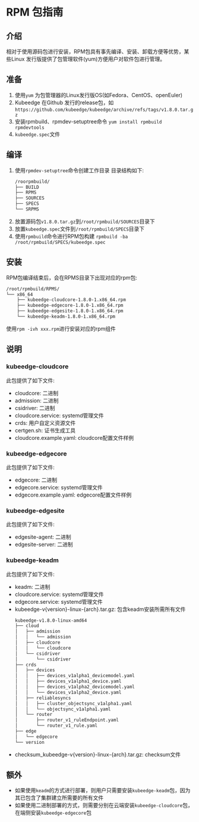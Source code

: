 # RPM 包指南

## 介绍
相对于使用源码包进行安装，RPM包具有事先编译、安装、卸载方便等优势，某些Linux 发行版提供了包管理软件(yum)方便用户对软件包进行管理。

## 准备
1. 使用`yum` 为包管理器的Linux发行版OS(如Fedora、CentOS、openEuler)
2. Kubeedge 在Github 发行的release包，如`https://github.com/kubeedge/kubeedge/archive/refs/tags/v1.8.0.tar.gz`
3. 安装rpmbuild、rpmdev-setuptree命令
   `yum install rpmbuild rpmdevtools`
4. `kubeedge.spec`文件

## 编译
1. 使用`rpmdev-setuptree`命令创建工作目录
   目录结构如下:
   ```bash
   /roorpmbuild/
   ├── BUILD
   ├── RPMS
   ├── SOURCES
   ├── SPECS
   └── SRPMS
   ```
2. 放置源码包`v1.8.0.tar.gz`到`/root/rpmbuild/SOURCES`目录下
3. 放置`kubeedge.spec`文件到`/root/rpmbuild/SPECS`目录下
4. 使用`rpmbuild`命令进行RPM包构建
   `rpmbuild -ba /root/rpmbuild/SPECS/kubeedge.spec`

## 安装
RPM包编译结束后，会在RPMS目录下出现对应的rpm包:
```bash
/root/rpmbuild/RPMS/
└── x86_64
    ├── kubeedge-cloudcore-1.8.0-1.x86_64.rpm
    ├── kubeedge-edgecore-1.8.0-1.x86_64.rpm
    ├── kubeedge-edgesite-1.8.0-1.x86_64.rpm
    └── kubeedge-keadm-1.8.0-1.x86_64.rpm
```

使用`rpm -ivh xxx.rpm`进行安装对应的rpm组件

## 说明

### kubeedge-cloudcore
此包提供了如下文件:
- cloudcore: 二进制
- admission: 二进制
- csidriver: 二进制
- cloudcore.service: systemd管理文件
- crds: 用户自定义资源文件
- certgen.sh: 证书生成工具
- cloudcore.example.yaml: cloudcore配置文件样例

### kubeedge-edgecore
此包提供了如下文件:
- edgecore: 二进制
- edgecore.service: systemd管理文件
- edgecore.example.yaml: edgecore配置文件样例

### kubeedge-edgesite
此包提供了如下文件:
- edgesite-agent: 二进制
- edgesite-server: 二进制

### kubeedge-keadm
此包提供了如下文件:
- keadm: 二进制
- cloudcore.service: systemd管理文件
- edgecore.service: systemd管理文件
- kubeedge-v{version}-linux-{arch}.tar.gz: 包含keadm安装所需所有文件
    ```bash
	kubeedge-v1.8.0-linux-amd64
	├── cloud
	│   ├── admission
	│   │   └── admission
	│   ├── cloudcore
	│   │   └── cloudcore
	│   └── csidriver
	│       └── csidriver
	├── crds
	│   ├── devices
	│   │   ├── devices_v1alpha1_devicemodel.yaml
	│   │   ├── devices_v1alpha1_device.yaml
	│   │   ├── devices_v1alpha2_devicemodel.yaml
	│   │   └── devices_v1alpha2_device.yaml
	│   ├── reliablesyncs
	│   │   ├── cluster_objectsync_v1alpha1.yaml
	│   │   └── objectsync_v1alpha1.yaml
	│   └── router
	│       ├── router_v1_ruleEndpoint.yaml
	│       └── router_v1_rule.yaml
	├── edge
	│   └── edgecore
	└── version
    ```
- checksum_kubeedge-v{version}-linux-{arch}.tar.gz: checksum文件

## 额外
- 如果使用`keadm`的方式进行部署，则用户只需要安装`kubeedge-keadm`包，因为其已包含了集群建立所需要的所有文件
- 如果使用二进制部署的方式，则需要分别在云端安装`kubeedge-cloudcore`包，在端侧安装`kubeedge-edgecore`包

